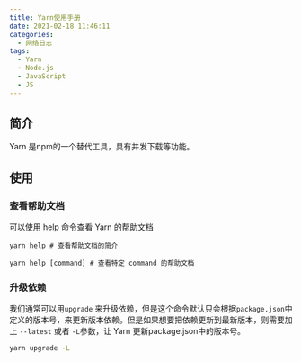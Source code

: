 ```yaml
---
title: Yarn使用手册
date: 2021-02-18 11:46:11
categories:
  - 网络日志
tags:
  - Yarn
  - Node.js
  - JavaScript
  - JS
---
```


## 简介

Yarn 是npm的一个替代工具，具有并发下载等功能。

## 使用

### 查看帮助文档

可以使用 help 命令查看 Yarn 的帮助文档

``` 
yarn help # 查看帮助文档的简介

yarn help [command] # 查看特定 command 的帮助文档
```



### 升级依赖

我们通常可以用`upgrade` 来升级依赖，但是这个命令默认只会根据`package.json`中定义的版本号，来更新版本依赖。但是如果想要把依赖更新到最新版本，则需要加上 `--latest` 或者 `-L`参数，让 Yarn 更新package.json中的版本号。

```bash
yarn upgrade -L
```

